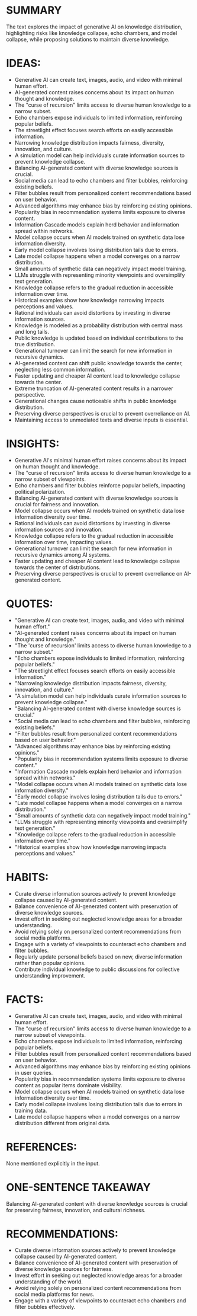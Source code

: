 # SUMMARY
The text explores the impact of generative AI on knowledge distribution, highlighting risks like knowledge collapse, echo chambers, and model collapse, while proposing solutions to maintain diverse knowledge.

# IDEAS:
- Generative AI can create text, images, audio, and video with minimal human effort.
- AI-generated content raises concerns about its impact on human thought and knowledge.
- The "curse of recursion" limits access to diverse human knowledge to a narrow subset.
- Echo chambers expose individuals to limited information, reinforcing popular beliefs.
- The streetlight effect focuses search efforts on easily accessible information.
- Narrowing knowledge distribution impacts fairness, diversity, innovation, and culture.
- A simulation model can help individuals curate information sources to prevent knowledge collapse.
- Balancing AI-generated content with diverse knowledge sources is crucial.
- Social media can lead to echo chambers and filter bubbles, reinforcing existing beliefs.
- Filter bubbles result from personalized content recommendations based on user behavior.
- Advanced algorithms may enhance bias by reinforcing existing opinions.
- Popularity bias in recommendation systems limits exposure to diverse content.
- Information Cascade models explain herd behavior and information spread within networks.
- Model collapse occurs when AI models trained on synthetic data lose information diversity.
- Early model collapse involves losing distribution tails due to errors.
- Late model collapse happens when a model converges on a narrow distribution.
- Small amounts of synthetic data can negatively impact model training.
- LLMs struggle with representing minority viewpoints and oversimplify text generation.
- Knowledge collapse refers to the gradual reduction in accessible information over time.
- Historical examples show how knowledge narrowing impacts perceptions and values.
- Rational individuals can avoid distortions by investing in diverse information sources.
- Knowledge is modeled as a probability distribution with central mass and long tails.
- Public knowledge is updated based on individual contributions to the true distribution.
- Generational turnover can limit the search for new information in recursive dynamics.
- AI-generated content can shift public knowledge towards the center, neglecting less common information.
- Faster updating and cheaper AI content lead to knowledge collapse towards the center.
- Extreme truncation of AI-generated content results in a narrower perspective.
- Generational changes cause noticeable shifts in public knowledge distribution.
- Preserving diverse perspectives is crucial to prevent overreliance on AI.
- Maintaining access to unmediated texts and diverse inputs is essential.

# INSIGHTS:
- Generative AI's minimal human effort raises concerns about its impact on human thought and knowledge.
- The "curse of recursion" limits access to diverse human knowledge to a narrow subset of viewpoints.
- Echo chambers and filter bubbles reinforce popular beliefs, impacting political polarization.
- Balancing AI-generated content with diverse knowledge sources is crucial for fairness and innovation.
- Model collapse occurs when AI models trained on synthetic data lose information diversity over time.
- Rational individuals can avoid distortions by investing in diverse information sources and innovation.
- Knowledge collapse refers to the gradual reduction in accessible information over time, impacting values.
- Generational turnover can limit the search for new information in recursive dynamics among AI systems.
- Faster updating and cheaper AI content lead to knowledge collapse towards the center of distributions.
- Preserving diverse perspectives is crucial to prevent overreliance on AI-generated content.

# QUOTES:
- "Generative AI can create text, images, audio, and video with minimal human effort."
- "AI-generated content raises concerns about its impact on human thought and knowledge."
- "The 'curse of recursion' limits access to diverse human knowledge to a narrow subset."
- "Echo chambers expose individuals to limited information, reinforcing popular beliefs."
- "The streetlight effect focuses search efforts on easily accessible information."
- "Narrowing knowledge distribution impacts fairness, diversity, innovation, and culture."
- "A simulation model can help individuals curate information sources to prevent knowledge collapse."
- "Balancing AI-generated content with diverse knowledge sources is crucial."
- "Social media can lead to echo chambers and filter bubbles, reinforcing existing beliefs."
- "Filter bubbles result from personalized content recommendations based on user behavior."
- "Advanced algorithms may enhance bias by reinforcing existing opinions."
- "Popularity bias in recommendation systems limits exposure to diverse content."
- "Information Cascade models explain herd behavior and information spread within networks."
- "Model collapse occurs when AI models trained on synthetic data lose information diversity."
- "Early model collapse involves losing distribution tails due to errors."
- "Late model collapse happens when a model converges on a narrow distribution."
- "Small amounts of synthetic data can negatively impact model training."
- "LLMs struggle with representing minority viewpoints and oversimplify text generation."
- "Knowledge collapse refers to the gradual reduction in accessible information over time."
- "Historical examples show how knowledge narrowing impacts perceptions and values."

# HABITS:
- Curate diverse information sources actively to prevent knowledge collapse caused by AI-generated content.
- Balance convenience of AI-generated content with preservation of diverse knowledge sources.
- Invest effort in seeking out neglected knowledge areas for a broader understanding.
- Avoid relying solely on personalized content recommendations from social media platforms.
- Engage with a variety of viewpoints to counteract echo chambers and filter bubbles.
- Regularly update personal beliefs based on new, diverse information rather than popular opinions.
- Contribute individual knowledge to public discussions for collective understanding improvement.

# FACTS:
- Generative AI can create text, images, audio, and video with minimal human effort.
- The "curse of recursion" limits access to diverse human knowledge to a narrow subset of viewpoints.
- Echo chambers expose individuals to limited information, reinforcing popular beliefs.
- Filter bubbles result from personalized content recommendations based on user behavior.
- Advanced algorithms may enhance bias by reinforcing existing opinions in user queries.
- Popularity bias in recommendation systems limits exposure to diverse content as popular items dominate visibility.
- Model collapse occurs when AI models trained on synthetic data lose information diversity over time.
- Early model collapse involves losing distribution tails due to errors in training data.
- Late model collapse happens when a model converges on a narrow distribution different from original data.

# REFERENCES:
None mentioned explicitly in the input.

# ONE-SENTENCE TAKEAWAY
Balancing AI-generated content with diverse knowledge sources is crucial for preserving fairness, innovation, and cultural richness.

# RECOMMENDATIONS:
- Curate diverse information sources actively to prevent knowledge collapse caused by AI-generated content.
- Balance convenience of AI-generated content with preservation of diverse knowledge sources for fairness.
- Invest effort in seeking out neglected knowledge areas for a broader understanding of the world.
- Avoid relying solely on personalized content recommendations from social media platforms for news.
- Engage with a variety of viewpoints to counteract echo chambers and filter bubbles effectively.